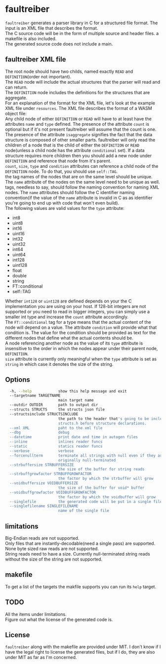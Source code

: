 # faultreiber
`faultreiber` generates a parser library in C for a structured file format. The input is an XML file that describes the format.<br/>
The C source code will be in the form of multiple source and header files. a makefile is also included.<br/>
The generated source code does not include a main.<br/>

## faultreiber XML file
The root node should have two childs, named exactly `READ` and `DEFINITION`(order not important).<br/>
The `READ` node will include the actual structures that the parser will read and can return.<br/>
The `DEFINITION` node includes the definitions for the structures that are aggregate.<br/>
For an explanation of the format for the XML file, let's look at the example XML file under `resources`. The XML file describes the format of a WASM object file:<br/>
Any child node of either `DEFINITION` or `READ` will have to at least have the attributes `name` and `type` defined. The presence of the attribute `count` is optional but if it's not present faultreiber will assume that the count is one. The presence of the attribute `isaggregate` signifies the fact that the data structure is composed of other smaller parts. faultreiber will only read the children of a node that is the child of either the `DEFINITION` or `READ` node(unless a child node has the attribute `conditional` set). If a data structure requires more children then you should add a new node under `DEFINITION` and reference that node from it's parent.<br/>
`count`, `size`, `type` and `condition` attributes can reference a child node of the `DEFINITION` node. To do that, you should use `self::TAG`.<br/>
the tag names of the nodes that are on the same level should be unique. The `name` attribute of the nodes on the same level need to be unique as well.<br/>
tags, needless to say, should follow the naming convention for naming XML nodes. The `name` attributes should follow the C identifier naming convention(if the value of the `name` attribute is invalid in C as as identifier you're going to end up with code that won't even build).<br/>
The following values are valid values for the `type` attribute:<br/>
* int8
* uint8
* int16
* uint16
* int32
* uint32
* int64
* uint64
* int128
* uint128
* float
* double
* string
* FT::conditional
* self::TAG

Whether `int128` or `uint128` are defined depends on your the C implementation you are using on your host. If 128-bit integers are not supported or you need to read in bigger integers, you can simply use a smaller int type and increase the `count` attribute accordingly.<br/>
The `FT::conditional` tag for a type means that the actual content of the node will depend on a value. The attribute `condition` will provide what that condition is. The value for the condition should be provided as text for the different nodes that define what the actual contents should be.<br/>
A node referencing another node as the value of its `type` attribute is insensitive to the order in which the nodes appear under their parent node, `DEFINITION`.<br/>
`size` attribute is currently only meaningful when the `type` attribute is set as `string` in which case it denotes the size of the string.<br/>

## Options

```bash
  -h, --help            show this help message and exit
  --targetname TARGETNAME
                        main target name
  --outdir OUTDIR       path to output dir
  --structs STRUCTS     the structs json file
  --structsinclude STRUCTSINCLUDE
                        the path to the header that's going to be included by
                        structs.h before structure declarations.
  --xml XML             paht to the xml file
  --dbg                 debug
  --datetime            print date and time in autogen files
  --inline              inlines reader funcs
  --static              statics reader funcs
  --verbose             verbose
  --forcenullterm       terminate all strings with null even if they are not
                        originally null-terminated
  --strbuffersize STRBUFFERSIZE
                        the size of the buffer for string reads
  --strbuffgrowfactor STRBUFFGROWFACTOR
                        the factor by which the strbuffer will grow
  --voidbuffersize VOIDBUFFERSIZE
                        the size of the buffer for void* buffer
  --voidbuffgrowfactor VOIDBUFFGROWFACTOR
                        the factor by which the voidbuffer will grow
  --singlefile          the generated code will be put in a single file
  --singlefilename SINGLEFILENAME
                        name of the single file
```


## limitations
Big-Endian reads are not supported.<br/>
Only files that are instantly-decodable(need a single pass) are supported.<br/>
None byte sized raw reads are not supported.<br/>
String reads need to have a size. Currently null-terminated string reads without the size of the string are not supported.<br/>

## makefile
To get a list of the targets the makfile supports you can run its `help` target.<br/>

## TODO
All the items under limitations.<br/>
Figure out what the license of the generated code is.<br/>

## License
`faultreiber` along with the makefile are provided under MIT. I don't know if I have the legal right to license the generated files, but if I do, they are also under MIT as far as I'm concerned.<br/>
